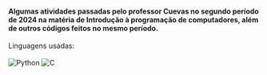 #### Algumas atividades passadas pelo professor Cuevas no segundo período de 2024 na matéria de Introdução à programação de computadores, além de outros códigos feitos no mesmo período.

Linguagens usadas: </br>  
![Python](https://img.shields.io/badge/Python-14354C?style=for-the-badge&logo=python&logoColor=white)
![C](https://img.shields.io/badge/C-00599C?style=for-the-badge&logo=c&logoColor=white)
